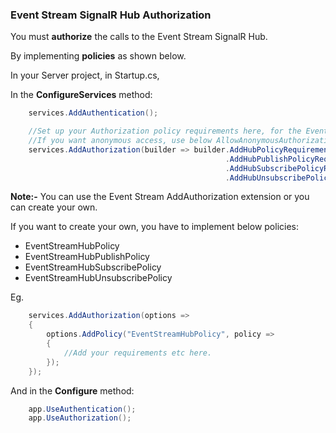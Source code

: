 ### Event Stream SignalR Hub Authorization

You must **authorize** the calls to the Event Stream SignalR Hub.

By implementing **policies** as shown below.

In your Server project, in Startup.cs,

In the **ConfigureServices** method:

```C#
    services.AddAuthentication();

    //Set up your Authorization policy requirements here, for the Event Stream SignalR Hub
    //If you want anonymous access, use below AllowAnonymousAuthorizationRequirement
    services.AddAuthorization(builder => builder.AddHubPolicyRequirements(new AllowAnonymousAuthorizationRequirement())
                                                .AddHubPublishPolicyRequirements(new AllowAnonymousAuthorizationRequirement())
                                                .AddHubSubscribePolicyRequirements(new AllowAnonymousAuthorizationRequirement())
                                                .AddHubUnsubscribePolicyRequirements(new AllowAnonymousAuthorizationRequirement()));
```

**Note:-** You can use the Event Stream AddAuthorization extension or you can create your own.

If you want to create your own, you have to implement below policies:

* EventStreamHubPolicy
* EventStreamHubPublishPolicy
* EventStreamHubSubscribePolicy
* EventStreamHubUnsubscribePolicy

Eg.

```C#
    services.AddAuthorization(options => 
    {
        options.AddPolicy("EventStreamHubPolicy", policy =>
        {
            //Add your requirements etc here.
        });
    });
```

And in the **Configure** method:

```C#
    app.UseAuthentication();
    app.UseAuthorization();
```